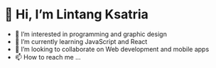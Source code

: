 <h1>👋 Hi, I’m Lintang Ksatria</h1> 

- 👀 I’m interested in programming and graphic design
- 🌱 I’m currently learning JavaScript and React
- 💞️ I’m looking to collaborate on Web development and mobile apps
- 📫 How to reach me ...

<!---
IAmNotGod-core/IAmNotGod-core is a ✨ special ✨ repository because its `README.md` (this file) appears on your GitHub profile.
You can click the Preview link to take a look at your changes.
--->
